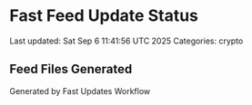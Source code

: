# Fast Feed Update Status
Last updated: Sat Sep  6 11:41:56 UTC 2025
Categories: crypto

## Feed Files Generated

Generated by Fast Updates Workflow
